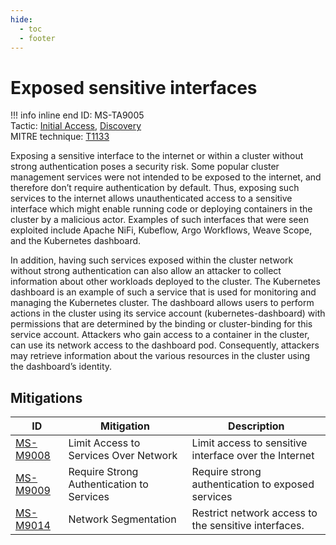 ```yaml
---
hide:
  - toc
  - footer
---
```


# Exposed sensitive interfaces

!!! info inline end
    ID: MS-TA9005<br>
    Tactic: [Initial Access](../tactics/InitialAccess/index.md), [Discovery](../tactics/Discovery/index.md) <br>
    MITRE technique: [T1133](https://attack.mitre.org/techniques/T1133/)

Exposing a sensitive interface to the internet or within a cluster without strong authentication poses a security risk. Some popular cluster management services were not intended to be exposed to the internet, and therefore don’t require authentication by default. Thus, exposing such services to the internet allows unauthenticated access to a sensitive interface which might enable running code or deploying containers in the cluster by a malicious actor. Examples of such interfaces that were seen exploited include Apache NiFi, Kubeflow, Argo Workflows, Weave Scope, and the Kubernetes dashboard.

In addition, having such services exposed within the cluster network without strong authentication can also allow an attacker to collect information about other workloads deployed to the cluster.
The Kubernetes dashboard is an example of such a service that is used for monitoring and managing the Kubernetes cluster. The dashboard allows users to perform actions in the cluster using its service account (kubernetes-dashboard) with permissions that are determined by the binding or cluster-binding for this service account. Attackers who gain access to a container in the cluster, can use its network access to the dashboard pod. Consequently, attackers may retrieve information about the various resources in the cluster using the dashboard’s identity.


## Mitigations

|ID|Mitigation|Description|
|--|----------|-----------|
|[MS-M9008](../mitigations/MS-M9008%20Limit%20Access%20to%20Services%20Over%20Network.md)|Limit Access to Services Over Network|Limit access to sensitive interface over the Internet|
|[MS-M9009](../mitigations/MS-M9009%20Require%20Strong%20Authentication%20to%20Services.md)|Require Strong Authentication to Services|Require strong authentication to exposed services|
|[MS-M9014](../mitigations/MS-M9014%20Network%20Segmentation.md)|Network Segmentation|Restrict network access to the sensitive interfaces.|